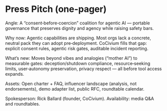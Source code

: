 <!-- status: stub; target: 150+ words -->
# Press Pitch (one-pager)

Angle: A “consent‑before‑coercion” coalition for agentic AI — portable governance that preserves dignity and agency while raising safety bars.

Why now: Agentic capabilities are shipping.  Most orgs lack a concrete, neutral pack they can adopt pre‑deployment.  CoCivium fills that gap: explicit consent rules, agentic risk gates, auditable incident reporting.

What’s new: Moves beyond vibes and analogies (“mother AI”) to measurable gates: deception/shutdown compliance, resource‑seeking limits, user‑autonomy preservation, privacy respect — all before tool access expands.

Assets: Open charter + FAQ, influencer landscape (analysis, not endorsements), demo adapter list, public RFC, roundtable calendar.

Spokesperson: Rick Ballard (founder, CoCivium).  Availability: media Q&A and roundtables.


